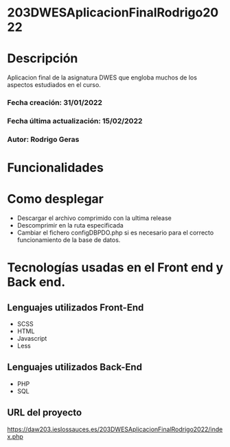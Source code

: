 # 203DWESAplicacionFinalRodrigo2022

# Descripción
Aplicacion final de la asignatura DWES que engloba muchos de los aspectos estudiados en el curso.

### Fecha creación: 31/01/2022
### Fecha última actualización: 15/02/2022
### Autor: Rodrigo Geras

# Funcionalidades

# Como desplegar

* Descargar el archivo comprimido con la ultima release
* Descomprimir en la ruta especificada
* Cambiar el fichero configDBPDO.php si es necesario para el correcto funcionamiento de la base de datos.

# Tecnologías usadas en el Front end y Back end.

## Lenguajes utilizados Front-End
* SCSS
* HTML
* Javascript
* Less

## Lenguajes utilizados Back-End
* PHP
* SQL

## URL del proyecto
https://daw203.ieslossauces.es/203DWESAplicacionFinalRodrigo2022/index.php
